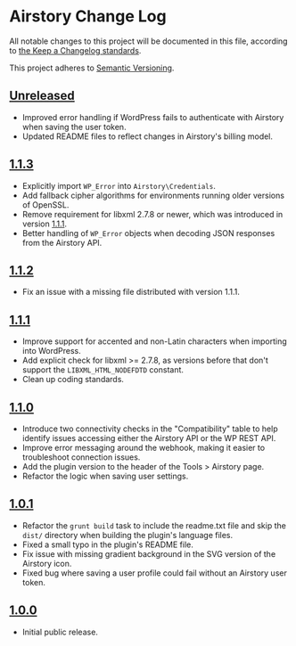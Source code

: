 # Airstory Change Log

All notable changes to this project will be documented in this file, according to [the Keep a Changelog standards](http://keepachangelog.com/).

This project adheres to [Semantic Versioning](http://semver.org/).


## [Unreleased]

* Improved error handling if WordPress fails to authenticate with Airstory when saving the user token.
* Updated README files to reflect changes in Airstory's billing model.


## [1.1.3]

* Explicitly import `WP_Error` into `Airstory\Credentials`.
* Add fallback cipher algorithms for environments running older versions of OpenSSL.
* Remove requirement for libxml 2.7.8 or newer, which was introduced in version [1.1.1].
* Better handling of `WP_Error` objects when decoding JSON responses from the Airstory API.


## [1.1.2]

* Fix an issue with a missing file distributed with version 1.1.1.


## [1.1.1]

* Improve support for accented and non-Latin characters when importing into WordPress.
* Add explicit check for libxml >= 2.7.8, as versions before that don't support the `LIBXML_HTML_NODEFDTD` constant.
* Clean up coding standards.


## [1.1.0]

* Introduce two connectivity checks in the "Compatibility" table to help identify issues accessing either the Airstory API or the WP REST API.
* Improve error messaging around the webhook, making it easier to troubleshoot connection issues.
* Add the plugin version to the header of the Tools > Airstory page.
* Refactor the logic when saving user settings.


## [1.0.1]

* Refactor the `grunt build` task to include the readme.txt file and skip the `dist/` directory when building the plugin's language files.
* Fixed a small typo in the plugin's README file.
* Fix issue with missing gradient background in the SVG version of the Airstory icon.
* Fixed bug where saving a user profile could fail without an Airstory user token.


## [1.0.0]

* Initial public release.


[Unreleased]: https://github.com/liquidweb/airstory-wp/compare/master...develop
[1.1.3]: https://github.com/liquidweb/airstory-wp/releases/tag/v1.1.3
[1.1.2]: https://github.com/liquidweb/airstory-wp/releases/tag/v1.1.2
[1.1.1]: https://github.com/liquidweb/airstory-wp/releases/tag/v1.1.1
[1.1.0]: https://github.com/liquidweb/airstory-wp/releases/tag/v1.1.0
[1.0.1]: https://github.com/liquidweb/airstory-wp/releases/tag/v1.0.1
[1.0.0]: https://github.com/liquidweb/airstory-wp/releases/tag/v1.0.0
